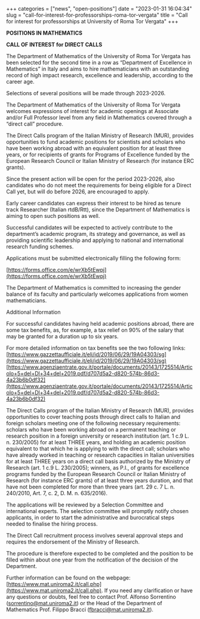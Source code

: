 +++
categories = ["news", "open-positions"]
date = "2023-01-31 16:04:34"
slug = "call-for-interest-for-professorships-roma-tor-vergata"
title = "Call for interest for professorships at University of Roma Tor Vergata"
+++

**POSITIONS IN MATHEMATICS**

**CALL OF INTEREST for DIRECT CALLS**

The Department of Mathematics of the University of Roma Tor Vergata has been selected for the second time in a row as “Department of Excellence in Mathematics” in Italy and aims to hire mathematicians with an outstanding record of high impact research, excellence and leadership, according to the career age. 

Selections of several positions will be made through 2023-2026. 

The Department of Mathematics of the University of Roma Tor Vergata welcomes expressions of interest for academic openings at Associate and/or Full Professor level from any field in Mathematics covered through a “direct call” procedure.

The Direct Calls program of the Italian Ministry of Research (MUR), provides opportunities to fund academic positions for scientists and scholars who have been working abroad with an equivalent position for at least three years, or for recipients of grants for Programs of Excellence funded by the European Research Council or Italian Ministry of Research (for instance ERC grants). 

Since the present action will be open for the period 2023-2026, also candidates who do not meet the requirements for being eligible for a Direct Call yet, but will do before 2026, are encouraged to apply.

Early career candidates can express their interest to be hired as tenure track Researcher (Italian rtdB/Rtt), since the Department of Mathematics is aiming to open such positions as well.

Successful candidates will be expected to actively contribute to the department’s academic program, its strategy and governance, as well as providing scientific leadership and applying to national and international research funding schemes.

Applications must be submitted electronically filling the following form:

[https://forms.office.com/e/wrXb5tEwpj](https://forms.office.com/e/wrXb5tEwpj)

The Department of Mathematics is committed to increasing the gender balance of its faculty and particularly welcomes applications from women mathematicians.

Additional Information

For successful candidates having held academic positions abroad, there are some tax benefits, as, for example, a tax relief on 90% of the salary that may be granted for a duration up to six years. 

For more detailed information on tax benefits see the two following links:
[https://www.gazzettaufficiale.it/eli/id/2019/06/29/19A04303/sg](https://www.gazzettaufficiale.it/eli/id/2019/06/29/19A04303/sg)
[https://www.agenziaentrate.gov.it/portale/documents/20143/1725514/Articolo+5+del+Dl+34+del+2019.pdf/d707d5a2-d820-574b-86d3-4a23b6b0df32](https://www.agenziaentrate.gov.it/portale/documents/20143/1725514/Articolo+5+del+Dl+34+del+2019.pdf/d707d5a2-d820-574b-86d3-4a23b6b0df32)


The Direct Calls program of the Italian Ministry of  Research (MUR), provides opportunities to cover teaching posts through direct calls to Italian and foreign scholars meeting one of the following necessary requirements:
scholars who have been working abroad on a permanent teaching or research position in a foreign university or research institution (art. 1 c.9 L. n. 230/2005) for at least THREE years, and holding an academic position equivalent to that which he is applying to with the direct call;
scholars who have already worked in teaching or research capacities in Italian universities for at least THREE years on a direct call basis authorized by the Ministry of Research (art. 1 c.9 L. 230/2005);
winners, as P.I., of grants for excellence programs funded by  the European Research Council or Italian Ministry of Research (for instance ERC grants) of at least three years duration, and that have not been completed for more than three years (art. 29 c. 7 L. n. 240/2010, Art. 7, c. 2, D. M. n. 635/2016).

The applications will be reviewed by a Selection Committee and international experts. The selection committee will promptly  notify chosen applicants, in order to start the administrative and burocratical steps needed to finalise the hiring process.

The Direct Call recruitment process involves several approval steps and requires the endorsement of the Ministry of Research.

The procedure is therefore expected to be completed and the position to be filled within about one year from the notification of the decision of the Department.

Further information can be found on the webpage: [https://www.mat.uniroma2.it/call.php](https://www.mat.uniroma2.it/call.php). 
If you need any clarification or have any questions or doubts, feel free to contact Prof. Alfonso Sorrentino (sorrentino@mat.uniroma2.it) or the Head of the Department of Mathematics Prof. Filippo Bracci (fbracci@mat.uniroma2.it).
